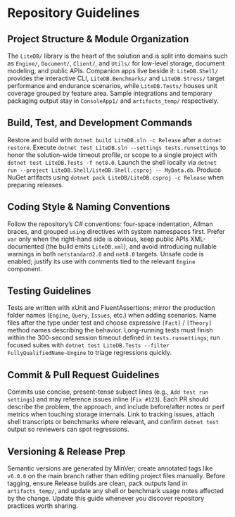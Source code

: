 # Repository Guidelines

## Project Structure & Module Organization
The `LiteDB/` library is the heart of the solution and is split into domains such as `Engine/`, `Document/`, `Client/`, and `Utils/` for low-level storage, document modeling, and public APIs. Companion apps live beside it: `LiteDB.Shell/` provides the interactive CLI, `LiteDB.Benchmarks/` and `LiteDB.Stress/` target performance and endurance scenarios, while `LiteDB.Tests/` houses unit coverage grouped by feature area. Sample integrations and temporary packaging output stay in `ConsoleApp1/` and `artifacts_temp/` respectively.

## Build, Test, and Development Commands
Restore and build with `dotnet build LiteDB.sln -c Release` after a `dotnet restore`. Execute `dotnet test LiteDB.sln --settings tests.runsettings` to honor the solution-wide timeout profile, or scope to a single project with `dotnet test LiteDB.Tests -f net8.0`. Launch the shell locally via `dotnet run --project LiteDB.Shell/LiteDB.Shell.csproj -- MyData.db`. Produce NuGet artifacts using `dotnet pack LiteDB/LiteDB.csproj -c Release` when preparing releases.

## Coding Style & Naming Conventions
Follow the repository’s C# conventions: four-space indentation, Allman braces, and grouped `using` directives with system namespaces first. Prefer `var` only when the right-hand side is obvious, keep public APIs XML-documented (the build emits `LiteDB.xml`), and avoid introducing nullable warnings in both `netstandard2.0` and `net8.0` targets. Unsafe code is enabled; justify its use with comments tied to the relevant `Engine` component.

## Testing Guidelines
Tests are written with xUnit and FluentAssertions; mirror the production folder names (`Engine`, `Query`, `Issues`, etc.) when adding scenarios. Name files after the type under test and choose expressive `[Fact]` / `[Theory]` method names describing the behavior. Long-running tests must finish within the 300-second session timeout defined in `tests.runsettings`; run focused suites with `dotnet test LiteDB.Tests --filter FullyQualifiedName~Engine` to triage regressions quickly.

## Commit & Pull Request Guidelines
Commits use concise, present-tense subject lines (e.g., `Add test run settings`) and may reference issues inline (`Fix #123`). Each PR should describe the problem, the approach, and include before/after notes or perf metrics when touching storage internals. Link to tracking issues, attach shell transcripts or benchmarks where relevant, and confirm `dotnet test` output so reviewers can spot regressions.

## Versioning & Release Prep
Semantic versions are generated by MinVer; create annotated tags like `v6.0.0` on the main branch rather than editing project files manually. Before tagging, ensure Release builds are clean, pack outputs land in `artifacts_temp/`, and update any shell or benchmark usage notes affected by the change. Update this guide whenever you discover repository practices worth sharing.

